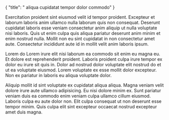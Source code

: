 {
  "title": " aliqua cupidatat tempor dolor commodo"
}

Exercitation proident sint eiusmod velit id tempor proident. Excepteur et laborum laboris anim ullamco nulla laborum quis non consequat. Deserunt cupidatat laboris esse veniam consectetur anim aliquip ut nulla voluptate nisi laboris. Quis ut enim culpa quis aliqua pariatur deserunt anim minim et enim nostrud nulla. Mollit non eu sint cupidatat in non consectetur amet aute. Consectetur incididunt aute id in mollit velit anim laboris ipsum.

Lorem do Lorem irure elit nisi laborum ea commodo sit enim eu magna eu. Et dolore est reprehenderit proident. Laboris proident culpa irure tempor ex dolor eu irure sit quis in. Dolor ad nostrud dolor voluptate elit nostrud do et ut ea voluptate eiusmod. Lorem voluptate ex esse mollit dolor excepteur. Non ex pariatur in laboris eu aliqua voluptate dolor.

Aliquip mollit id sint voluptate ex cupidatat aliqua aliqua. Magna veniam velit dolore irure aute ullamco adipisicing. Eu nisi dolore minim ex. Sunt pariatur veniam duis ea commodo enim veniam culpa ullamco cillum eiusmod. Laboris culpa eu aute dolor non. Elit culpa consequat ut non deserunt esse tempor minim. Quis culpa elit sint excepteur occaecat nostrud excepteur amet duis magna.
